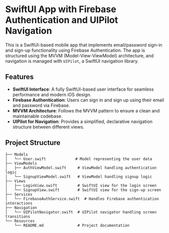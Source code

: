 # SwiftUI App with Firebase Authentication and UIPilot Navigation

This is a SwiftUI-based mobile app that implements email/password sign-in and sign-up functionality using Firebase Authentication. The app is structured using the MVVM (Model-View-ViewModel) architecture, and navigation is managed with `UIPilot`, a SwiftUI navigation library.

## Features

- **SwiftUI Interface**: A fully SwiftUI-based user interface for seamless performance and modern iOS design.
- **Firebase Authentication**: Users can sign in and sign up using their email and password via Firebase.
- **MVVM Architecture**: Follows the MVVM pattern to ensure a clean and maintainable codebase.
- **UIPilot for Navigation**: Provides a simplified, declarative navigation structure between different views.

## Project Structure

```plaintext
├── Models
│   └── User.swift             # Model representing the user data
├── ViewModels
│   ├── AuthViewModel.swift     # ViewModel handling authentication logic
│   └── SignupViewModel.swift   # ViewModel handling signup logic
├── Views
│   ├── LoginView.swift         # SwiftUI view for the login screen
│   └── SignupView.swift        # SwiftUI view for the sign-up screen
├── Services
│   └── FirebaseAuthService.swift  # Handles Firebase authentication interactions
├── Navigation
│   └── UIPilotNavigator.swift  # UIPilot navigator handling screen transitions
└── Resources
    └── README.md               # Project documentation
